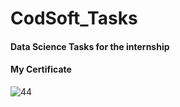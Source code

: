 # CodSoft_Tasks
#### Data Science Tasks for the internship
 
#### My Certificate
![44](https://github.com/DohaAhmad/CodSoft_Tasks/assets/103465018/41b49f07-69b6-438f-9025-52b205688861)
